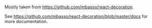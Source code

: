 
Mostly taken from https://github.com/mbasso/react-decoration.

See https://github.com/mbasso/react-decoration/blob/master/docs for more
documentation.
